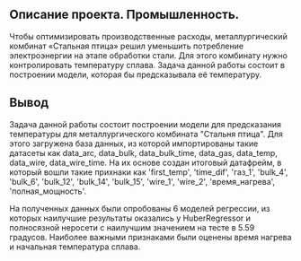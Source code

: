 ## Описание проекта. Промышленность.

Чтобы оптимизировать производственные расходы, металлургический комбинат «Стальная птица» решил уменьшить потребление электроэнергии на этапе обработки стали. Для этого комбинату нужно контролировать температуру сплава. Задача данной работы состоит в построении модели, которая бы предсказывала её температуру.

## Вывод

Задача данной работы состоит построении модели для предсказания температуры для металлургического комбината "Стальня птица". Для этого загружена база данных, из которой импортированы такие датасеты как data_arc, data_bulk, data_bulk_time, data_gas, data_temp, data_wire, data_wire_time. На их основе создан итоговый датафрейм, в который вошли такие прихнаки как 'first_temp', 'time_dif', 'газ_1', 'bulk_4', 'bulk_6', 'bulk_12', 'bulk_14', 'bulk_15', 'wire_1', 'wire_2', 'время_нагрева', 'полная_мощность'. 

На полученных данных были опробованы 6 моделей регрессии, из которых наилучшие результаты оказались у HuberRegressor и полносязной неросети с наилучшим значением на тесте в 5.59 градусов. Наиболее важными признаками были оценены время нагрева и начальная температура сплава.
